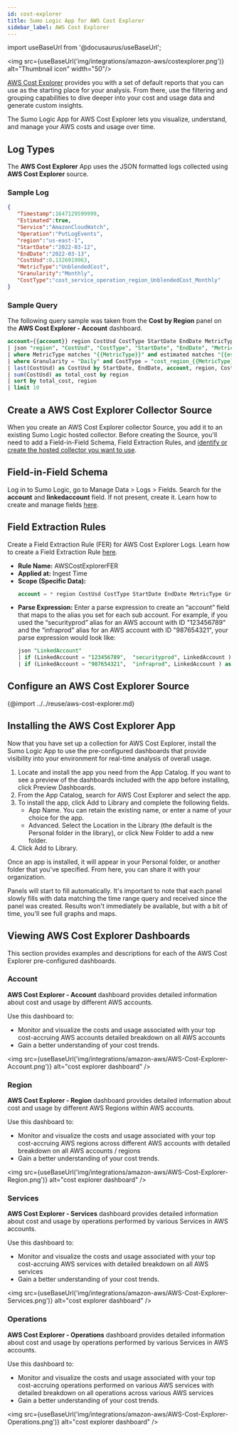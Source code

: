 ```yaml
---
id: cost-explorer
title: Sumo Logic App for AWS Cost Explorer
sidebar_label: AWS Cost Explorer
---
```


import useBaseUrl from '@docusaurus/useBaseUrl';

<img src={useBaseUrl('img/integrations/amazon-aws/costexplorer.png')} alt="Thumbnail icon" width="50"/>

[AWS Cost Explorer](https://aws.amazon.com/aws-cost-management/aws-cost-explorer) provides you with a set of default reports that you can use as the starting place for your analysis. From there, use the filtering and grouping capabilities to dive deeper into your cost and usage data and generate custom insights.

The Sumo Logic App for AWS Cost Explorer lets you visualize, understand, and manage your AWS costs and usage over time.

## Log Types

The **AWS Cost Explorer** App uses the JSON formatted logs collected using **AWS Cost Explorer** source.

### Sample Log

```json
{
   "Timestamp":1647129599999,
   "Estimated":true,
   "Service":"AmazonCloudWatch",
   "Operation":"PutLogEvents",
   "region":"us-east-1",
   "StartDate":"2022-03-12",
   "EndDate":"2022-03-13",
   "CostUsd":0.1326919963,
   "MetricType":"UnblendedCost",
   "Granularity":"Monthly",
   "CostType":"cost_service_operation_region_UnblendedCost_Monthly"
}
```

### Sample Query

The following query sample was taken from the **Cost by Region** panel on the **AWS Cost Explorer - Account** dashboard.

```sql
account={{account}} region CostUsd CostType StartDate EndDate MetricType Granularity Daily
| json "region", "CostUsd", "CostType", "StartDate", "EndDate", "MetricType", "Granularity", "Estimated"
| where MetricType matches "{{MetricType}}" and estimated matches "{{estimated}}"
| where Granularity = "Daily" and CostType = "cost_region_{{MetricType}}_Daily"
| last(CostUsd) as CostUsd by StartDate, EndDate, account, region, CostType, MetricType, Granularity, Estimated
| sum(CostUsd) as total_cost by region
| sort by total_cost, region
| limit 10
```

## Create a AWS Cost Explorer Collector Source

When you create an AWS Cost Explorer collector Source, you add it to an existing Sumo Logic hosted collector. Before creating the Source, you'll need to add a Field-in-Field Schema, Field Extraction Rules, and [identify or create the hosted collector you want to use](/docs/Send-Data/Hosted-Collectors#Create-a-Hosted-Collector).

## Field-in-Field Schema

Log in to Sumo Logic, go to Manage Data > Logs > Fields. Search for the **account** and **linkedaccount** field. If not present, create it. Learn how to create and manage fields [here](/docs/manage/fields#manage-fields).

## Field Extraction Rules
Create a Field Extraction Rule (FER) for AWS Cost Explorer Logs. Learn how to create a Field Extraction Rule [here](/docs/manage/Field-Extractions/create-field-extraction-rule).

* **Rule Name:** AWSCostExplorerFER
* **Applied at:** Ingest Time
* **Scope (Specific Data):**
  ```sql
  account = * region CostUsd CostType StartDate EndDate MetricType Granularity Service LinkedAccount
  ```
* **Parse Expression:** Enter a parse expression to create an “account” field that maps to the alias you set for each sub account. For example, if you used the “securityprod” alias for an AWS account with ID "123456789" and the “infraprod” alias for an AWS account with ID "987654321", your parse expression would look like:
  ```sql
  json "LinkedAccount"
  | if (LinkedAccount = "123456789",  "securityprod", LinkedAccount ) as LinkedAccount
  | if (LinkedAccount = "987654321",  "infraprod", LinkedAccount ) as LinkedAccount
  ```

## Configure an AWS Cost Explorer Source

{@import ../../reuse/aws-cost-explorer.md}

## Installing the AWS Cost Explorer App

Now that you have set up a collection for AWS Cost Explorer, install the Sumo Logic App to use the pre-configured dashboards that provide visibility into your environment for real-time analysis of overall usage.

1. Locate and install the app you need from the App Catalog. If you want to see a preview of the dashboards included with the app before installing, click Preview Dashboards.
2. From the App Catalog, search for AWS Cost Explorer and select the app.
3. To install the app, click Add to Library and complete the following fields.
   * App Name. You can retain the existing name, or enter a name of your choice for the app. 
   * Advanced. Select the Location in the Library (the default is the Personal folder in the library), or click New Folder to add a new folder.
4. Click Add to Library.

Once an app is installed, it will appear in your Personal folder, or another folder that you've specified. From here, you can share it with your organization.

Panels will start to fill automatically. It's important to note that each panel slowly fills with data matching the time range query and received since the panel was created. Results won't immediately be available, but with a bit of time, you'll see full graphs and maps.

## Viewing AWS Cost Explorer Dashboards

This section provides examples and descriptions for each of the AWS Cost Explorer pre-configured dashboards.

### Account

**AWS Cost Explorer - Account** dashboard provides detailed information about cost and usage by different AWS accounts.

Use this dashboard to:
* Monitor and visualize the costs and usage associated with your top cost-accruing AWS accounts detailed breakdown on all AWS accounts
* Gain a better understanding of your cost trends.

<img src={useBaseUrl('img/integrations/amazon-aws/AWS-Cost-Explorer-Account.png')} alt="cost explorer dashboard" />


### Region

**AWS Cost Explorer - Region** dashboard provides detailed information about cost and usage by different AWS Regions within AWS accounts.

Use this dashboard to:
* Monitor and visualize the costs and usage associated with your top cost-accruing AWS regions across different AWS accounts with detailed breakdown on all AWS accounts / regions
* Gain a better understanding of your cost trends.

<img src={useBaseUrl('img/integrations/amazon-aws/AWS-Cost-Explorer-Region.png')} alt="cost explorer dashboard" />


### Services

**AWS Cost Explorer - Services** dashboard provides detailed information about cost and usage by operations performed by various Services in AWS accounts.

Use this dashboard to:
* Monitor and visualize the costs and usage associated with your top cost-accruing AWS services with detailed breakdown on all AWS services
* Gain a better understanding of your cost trends.

<img src={useBaseUrl('img/integrations/amazon-aws/AWS-Cost-Explorer-Services.png')} alt="cost explorer dashboard" />

### Operations

**AWS Cost Explorer - Operations** dashboard provides detailed information about cost and usage by operations performed by various Services in AWS accounts.

Use this dashboard to:
* Monitor and visualize the costs and usage associated with your top cost-accruing operations performed on various AWS services with detailed breakdown on all operations across various AWS services
* Gain a better understanding of your cost trends.

<img src={useBaseUrl('img/integrations/amazon-aws/AWS-Cost-Explorer-Operations.png')} alt="cost explorer dashboard" />
